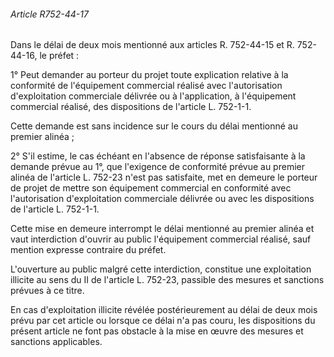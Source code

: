 ###### Article R752-44-17

Dans le délai de deux mois mentionné aux articles R. 752-44-15 et R. 752-44-16, le préfet :

1° Peut demander au porteur du projet toute explication relative à la conformité de l'équipement commercial réalisé avec l'autorisation d'exploitation commerciale délivrée ou à l'application, à l'équipement commercial réalisé, des dispositions de l'article L. 752-1-1.

Cette demande est sans incidence sur le cours du délai mentionné au premier alinéa ;

2° S'il estime, le cas échéant en l'absence de réponse satisfaisante à la demande prévue au 1°, que l'exigence de conformité prévue au premier alinéa de l'article L. 752-23 n'est pas satisfaite, met en demeure le porteur de projet de mettre son équipement commercial en conformité avec l'autorisation d'exploitation commerciale délivrée ou avec les dispositions de l'article L. 752-1-1.

Cette mise en demeure interrompt le délai mentionné au premier alinéa et vaut interdiction d'ouvrir au public l'équipement commercial réalisé, sauf mention expresse contraire du préfet.

L'ouverture au public malgré cette interdiction, constitue une exploitation illicite au sens du II de l'article L. 752-23, passible des mesures et sanctions prévues à ce titre.

En cas d'exploitation illicite révélée postérieurement au délai de deux mois prévu par cet article ou lorsque ce délai n'a pas couru, les dispositions du présent article ne font pas obstacle à la mise en œuvre des mesures et sanctions applicables.

